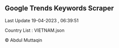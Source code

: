 

## Google Trends Keywords Scraper 
 
Last Update 19-04-2023 , 06:39:51

Country List :
VIETNAM.json



© Abdul Muttaqin 
